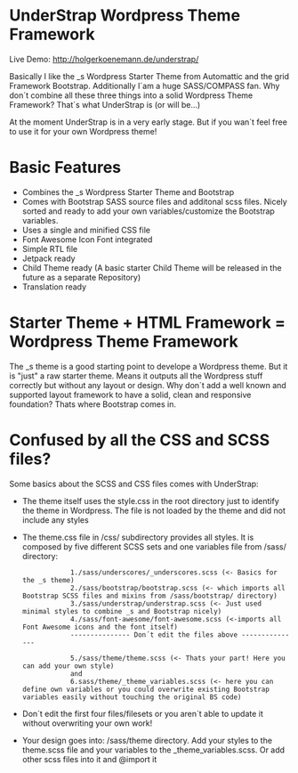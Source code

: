 UnderStrap Wordpress Theme Framework
===

Live Demo: http://holgerkoenemann.de/understrap/

Basically I like the _s Wordpress Starter Theme from Automattic and the grid Framework Bootstrap. Additionally I´am a huge SASS/COMPASS fan. Why don´t combine all these three things into a solid Wordpress Theme Framework?
That´s what UnderStrap is (or will be...)

At the moment UnderStrap is in a very early stage. But if you wan´t feel free to use it for your own Wordpress theme!

Basic Features
=
- Combines the _s Wordpress Starter Theme and Bootstrap
- Comes with Bootstrap SASS source files and additonal scss files. Nicely sorted and ready to add your own variables/customize the Bootstrap variables.
- Uses a single and minified CSS file 
- Font Awesome Icon Font integrated
- Simple RTL file
- Jetpack ready
- Child Theme ready (A basic starter Child Theme will be released in the future as a separate Repository)
- Translation ready

Starter Theme + HTML Framework = Wordpress Theme Framework
=
The _s theme is a good starting point to develope a Wordpress theme. But it is "just" a raw starter theme. Means it outputs all the Wordpress stuff correctly but without any layout or design.
Why don´t add a well known and supported layout framework to have a solid, clean and responsive foundation? Thats where Bootstrap comes in.

Confused by all the CSS and SCSS files?
=
Some basics about the SCSS and CSS files comes with UnderStrap:
- The theme itself uses the style.css in the root directory just to identify the theme in Wordpress. The file is not loaded by the theme and did not include any styles
- The theme.css file in /css/ subdirectory provides all styles. It is composed by five different SCSS sets and one variables file from /sass/ directory:

                  1./sass/underscores/_underscores.scss (<- Basics for the _s theme)
                  2./sass/bootstrap/bootstrap.scss (<- which imports all Bootstrap SCSS files and mixins from /sass/bootstrap/ directory)
                  3./sass/understrap/understrap.scss (<- Just used minimal styles to combine _s and Bootstrap nicely)
                  4./sass/font-awesome/font-awesome.scss (<-imports all Font Awesome icons and the font itself)
                  --------------- Don´t edit the files above --------------- 
                  
                  5./sass/theme/theme.scss (<- Thats your part! Here you can add your own style) 
                  and
                  6.sass/theme/_theme_variables.scss (<- here you can define own variables or you could overwrite existing Bootstrap variables easily without touching the original BS code)

- Don´t edit the first four files/filesets or you aren´t able to update it without overwriting your own work!
- Your design goes into: /sass/theme directory. Add your styles to the theme.scss file and your variables to the _theme_variables.scss. Or add other scss files into it and @import it


